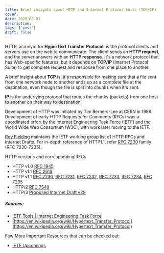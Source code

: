 ```yaml
---
title: Brief insights about HTTP and Internet Protocol Suite (TCP/IP)
cover: 
date: 2020-08-01
description: 
tags: ['post']
draft: false
---
```


HTTP, acronym for **HyperText Transfer Protocol**, is the protocol clients and servers use on the web to communicate. The client sends an **HTTP request**, and the server answers with an **HTTP response**. It's a network protocol that has Web-specific features, but it depends on **TCP/IP** (Internet Protocol Suite) to get complete request and response from one place to another. 

A brief insight about **TCP** is, it's responsible for making sure that a file sent from one network node to another ends up as a complete file at the destination, even though the file is split into chunks when it's sent.

**IP** is the underlying protocol that routes the chunks (packets) from one host to another on their way to destination.

Development of HTTP was initiated by Tim Berners-Lee at CERN in 1989. Development of early HTTP Requests for Comments (RFCs) was a coordinated effort by the Internet Engineering Task Force (IETF) and the World Wide Web Consortium (W3C), with work later moving to the IETF.

[Roy Fielding](https://roy.gbiv.com) maintains the IETF working group list of HTTP RFCs and Internet Drafts. For in-depth reference of HTTP1.1, refer [RFC 7230](https://tools.ietf.org/html/rfc7230) family (RFC 7230-7235).

HTTP versions and corresponding RFCs
 - HTTP v1.0    [RFC 1945](https://tools.ietf.org/html/rfc1945)
 - HTTP v1.1    [RFC 2616](https://tools.ietf.org/html/rfc2616)    
 - HTTP v1.1    [RFC 7230](https://tools.ietf.org/html/rfc7230), [RFC 7231](https://tools.ietf.org/html/rfc7231), [RFC 7232](https://tools.ietf.org/html/rfc7232),  [RFC 7233](https://tools.ietf.org/html/rfc7233), [RFC 7234](https://tools.ietf.org/html/rfc7234), [RFC 7235](https://tools.ietf.org/html/rfc7235)
 - HTTP/2   [RFC 7540](https://tools.ietf.org/html/rfc7540)
 - HTTP/3   [Proposed Internet Draft v29](https://tools.ietf.org/html/draft-ietf-quic-http-29)       

>
##### Sources: 
>
- [IETF Tools | Internet Engineering Task Force](https://tools.ietf.org)
- [https://en.wikipedia.org/wiki/Hypertext_Transfer_Protocol](https://en.wikipedia.org/wiki/Hypertext_Transfer_Protocol)
>
Few More Important Resources that can be checked out:
  - [IETF Upcomings](https://www.ietf.org)



